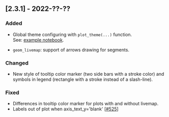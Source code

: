 ## [2.3.1] - 2022-??-??

### Added

- Global theme configuring with `plot_theme(...)` function.  
See: [example notebook](https://nbviewer.jupyter.org/github/JetBrains/lets-plot/blob/master/docs/f-22b/notebooks/plot_theme.ipynb).

- `geom_livemap`: support of arrows drawing for segments.

### Changed
- New style of tooltip color marker (two side bars with a stroke color)
  and symbols in legend (rectangle with a stroke instead of a slash-line).

### Fixed

- Differences in tooltip color marker for plots with and without livemap.
- Labels out of plot when axis_text_y='blank' [[#525](https://github.com/JetBrains/lets-plot/issues/525)]
